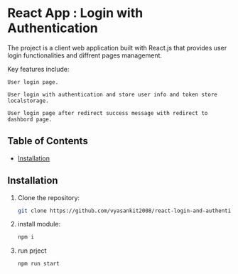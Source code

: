 # React App : Login with Authentication

The project is a client web application built with React.js that provides user login functionalities and diffrent pages management.

Key features include:

    User login page.
    
    User login with authentication and store user info and token store localstorage.

    User login page after redirect success message with redirect to dashbord page.
    
## Table of Contents

- [Installation](#installation)

## Installation

1. Clone the repository:

   ```bash
   git clone https://github.com/vyasankit2008/react-login-and-authentication.git

2. install module:
    ```bash
    npm i

3. run prject
    ```bash
    npm run start
